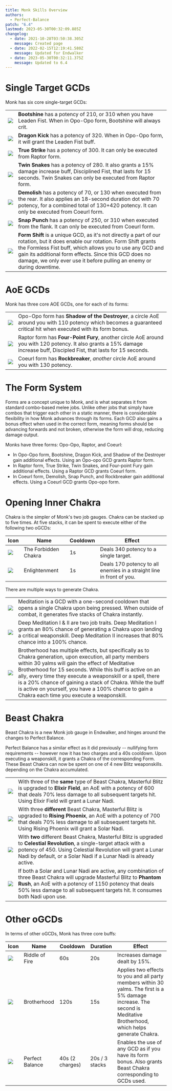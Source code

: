 ```yaml
---
title: Monk Skills Overview
authors:
  - Perfect-Balance
patch: "6.4"
lastmod: 2023-05-30T00:32:09.885Z
changelog:
  - date: 2021-10-28T03:50:38.305Z
    message: Created page
  - date: 2022-02-15T12:19:41.580Z
    message: Updated for Endwalker
  - date: 2023-05-30T00:32:11.375Z
    message: Updated to 6.4
---
```


# Single Target GCDs

Monk has six core single-target GCDs:

|                                                 |                                                                                                                                                                                                                                                                                                                              |
| ----------------------------------------------- | ---------------------------------------------------------------------------------------------------------------------------------------------------------------------------------------------------------------------------------------------------------------------------------------------------------------------------- |
| ![](https://xivapi.com/i/000000/000208_hr1.png) | **Bootshine** has a potency of 210, or 310 when you have Leaden Fist. When in Opo-Opo form, Bootshine will always crit.                                                                                                                                                                                                      |
| ![](https://xivapi.com/i/002000/002528_hr1.png) | **Dragon Kick** has a potency of 320. When in Opo-Opo form, it will grant the Leaden Fist buff.                                                                                                                                                                                                                              |
| ![](https://xivapi.com/i/000000/000209_hr1.png) | **True Strike** has a potency of 300. It can only be executed from Raptor form.                                                                                                                                                                                                                                              |
| ![](https://xivapi.com/i/000000/000213_hr1.png) | **Twin Snakes** has a potency of 280. It also grants a 15% damage increase buff, Disciplined Fist, that lasts for 15 seconds. Twin Snakes can only be executed from Raptor form.                                                                                                                                             |
| ![](https://xivapi.com/i/000000/000204_hr1.png) | **Demolish** has a potency of 70, or 130 when executed from the rear. It also applies an 18-second duration dot with 70 potency, for a combined total of 130+420 potency. It can only be executed from Coeurl form.                                                                                                          |
| ![](https://xivapi.com/i/000000/000210_hr1.png) | **Snap Punch** has a potency of 250, or 310 when executed from the flank. It can only be executed from Coeurl form.                                                                                                                                                                                                          |
| ![](https://xivapi.com/i/002000/002536_hr1.png) | **Form Shift** is a unique GCD, as it's not directly a part of our rotation, but it does enable our rotation. Form Shift grants the Formless Fist buff, which allows you to use any GCD and gain its additional form effects. Since this GCD does no damage, we only ever use it before pulling an enemy or during downtime. |

# AoE GCDs

Monk has three core AOE GCDs, one for each of its forms:

|                                                 |                                                                                                                                                                            |
| ----------------------------------------------- | -------------------------------------------------------------------------------------------------------------------------------------------------------------------------- |
| ![](https://xivapi.com/i/002000/002979_hr1.png) | Opo-Opo form has **Shadow of the Destroyer**, a circle AoE around you with 110 potency which becomes a guaranteed critical hit when executed with its form bonus.          |
| ![](https://xivapi.com/i/002000/002544_hr1.png) | Raptor form has **Four-Point Fury**, another circle AoE around you with 120 potency. It also grants a 15% damage increase buff, Discipled Fist, that lasts for 15 seconds. |
| ![](https://xivapi.com/i/002000/002529_hr1.png) | Coeurl form has **Rockbreaker**, _another_ circle AoE around you with 130 potency.                                                                                         |

# The Form System

Forms are a concept unique to Monk, and is what separates it from standard combo-based melee jobs. Unlike other jobs that simply have combos that trigger each other in a static manner, there is considerable flexibility in how Monk advances through its forms. Each GCD also gains a bonus effect when used in the correct form, meaning forms should be advancing forwards and not broken, otherwise the form will drop, reducing damage output.

Monks have three forms: Opo-Opo, Raptor, and Coeurl:

- In Opo-Opo form, Bootshine, Dragon Kick, and Shadow of the Destroyer gain additional effects. Using an Opo-opo GCD grants Raptor form.
- In Raptor form, True Strike, Twin Snakes, and Four-point Fury gain additional effects. Using a Raptor GCD grants Coeurl form.
- In Coeurl form, Demolish, Snap Punch, and Rockbreaker gain additional effects. Using a Coeurl GCD grants Opo-opo form.

# Opening Inner Chakra

Chakra is the simpler of Monk's two job gauges. Chakra can be stacked up to five times. At five stacks, it can be spent to execute either of the following two oGCDs:

| Icon                                            | Name                 | Cooldown | Effect                                                               |
| ----------------------------------------------- | -------------------- | -------- | -------------------------------------------------------------------- |
| ![](https://xivapi.com/i/002000/002535_hr1.png) | The Forbidden Chakra | 1s       | Deals 340 potency to a single target.                                |
| ![](https://xivapi.com/i/002000/002545_hr1.png) | Enlightenment        | 1s       | Deals 170 potency to all enemies in a straight line in front of you. |

There are multiple ways to generate Chakra.

|                                                 |                                                                                                                                                                                                                                                                                                                                                                                                                                                             |
| ----------------------------------------------- | ----------------------------------------------------------------------------------------------------------------------------------------------------------------------------------------------------------------------------------------------------------------------------------------------------------------------------------------------------------------------------------------------------------------------------------------------------------- |
| ![](https://xivapi.com/i/002000/002534_hr1.png) | Meditation is a GCD with a one-second cooldown that opens a single Chakra upon being pressed. When outside of combat, it generates five stacks of Chakra instantly.                                                                                                                                                                                                                                                                                         |
| ![](https://xivapi.com/i/005000/005238_hr1.png) | Deep Meditation I & II are two job traits. Deep Meditation I grants an 80% chance of generating a Chakra upon landing a critical weaponskill. Deep Meditation II increases that 80% chance into a 100% chance.                                                                                                                                                                                                                                              |
| ![](https://xivapi.com/i/002000/002542_hr1.png) | Brotherhood has multiple effects, but specifically as to Chakra generation, upon execution, all party members within 30 yalms will gain the effect of Meditative Brotherhood for 15 seconds. While this buff is active on an ally, every time they execute a weaponskill or a spell, there is a 20% chance of gaining a stack of Chakra. While the buff is active on yourself, you have a 100% chance to gain a Chakra each time you execute a weaponskill. |

# Beast Chakra

Beast Chakra is a new Monk job gauge in Endwalker, and hinges around the changes to Perfect Balance.

Perfect Balance has a similar effect as it did previously -- nullifying form requirements -- however now it has two charges and a 40s cooldown. Upon executing a weaponskill, it grants a Chakra of the corresponding Form. These Beast Chakra can now be spent on one of 4 new Blitz weaponskills. depending on the Chakra accumulated.

|                                                 |                                                                                                                                                                                                                                                                    |
| ----------------------------------------------- | ------------------------------------------------------------------------------------------------------------------------------------------------------------------------------------------------------------------------------------------------------------------ |
| ![](https://xivapi.com/i/002000/002533_hr1.png) | With three of the **same** type of Beast Chakra, Masterful Blitz is upgraded to **Elixir Field**, an AoE with a potency of 600 that deals 70% less damage to all subsequent targets hit. Using Elixir Field will grant a Lunar Nadi.                               |
| ![](https://xivapi.com/i/002000/002980_hr1.png) | With three **different** Beast Chakra, Masterful Blitz is upgraded to **Rising Phoenix**, an AoE with a potency of 700 that deals 70% less damage to all subsequent targets hit. Using Rising Phoenix will grant a Solar Nadi.                                     |
| ![](https://xivapi.com/i/002000/002977_hr1.png) | With **two** different Beast Chakra, Masterful Blitz is upgraded to **Celestial Revolution**, a single-target attack with a potency of 450. Using Celestial Revolution will grant a Lunar Nadi by default, or a Solar Nadi if a Lunar Nadi is already active.      |
| ![](https://xivapi.com/i/002000/002981_hr1.png) | If both a Solar and Lunar Nadi are active, any combination of three Beast Chakra will upgrade Masterful Blitz to **Phantom Rush**, an AoE with a potency of 1150 potency that deals 50% less damage to all subsequent targets hit. It consumes both Nadi upon use. |

# Other oGCDs

In terms of other oGCDs, Monk has three core buffs:

| Icon                                            | Name            | Cooldown        | Duration       | Effect                                                                                                                                                                  |
| ----------------------------------------------- | --------------- | --------------- | -------------- | ----------------------------------------------------------------------------------------------------------------------------------------------------------------------- |
| ![](https://xivapi.com/i/002000/002541_hr1.png) | Riddle of Fire  | 60s             | 20s            | Increases damage dealt by 15%.                                                                                                                                          |
| ![](https://xivapi.com/i/002000/002542_hr1.png) | Brotherhood     | 120s            | 15s            | Applies two effects to you and all party members within 30 yalms. The first is a 5% damage increase. The second is Meditative Brotherhood, which helps generate Chakra. |
| ![](https://xivapi.com/i/000000/000217_hr1.png) | Perfect Balance | 40s (2 charges) | 20s / 3 stacks | Enables the use of any GCD as if you have its form bonus. Also grants Beast Chakra corresponding to GCDs used.                                                          |
